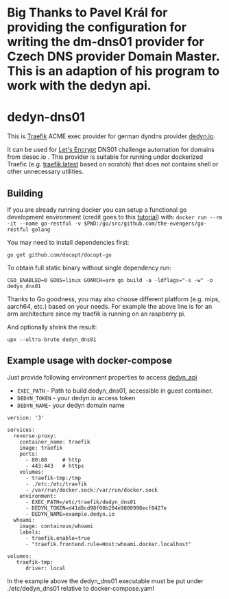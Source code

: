 # Big Thanks to Pavel Král for providing the configuration for writing the dm-dns01 provider for Czech DNS provider Domain Master. This is an adaption of his program to work with the dedyn api.

# dedyn-dns01

This is [Traefik](https://traefik.io/) ACME exec provider for german dyndns provider [dedyn.io](https://www.desec.io/).

It can be used for [Let's Encrypt](https://letsencrypt.org/) DNS01 challenge 
automation for domains from desec.io . This provider is suitable for running under
dockerized Traefic (e.g. [traefik:latest](https://hub.docker.com/_/traefik/) based on scratch) that does not
contains shell or other unnecessary utilities.

## Building

If you are already running docker you can setup a functional go development environment (credit goes to this [tutorial](https://levelup.gitconnected.com/setup-simple-go-development-environment-with-docker-b8b9c0d4e0a8)) with:
`docker run --rm -it --name go-restful -v $PWD:/go/src/github.com/the-evengers/go-restful golang`

You may need to install dependencies first:

`go get github.com/docopt/docopt-go`

To obtain full static binary without single dependency run:

`CGO_ENABLED=0 GOOS=linux GOARCH=arm go build -a -ldflags="-s -w" -o dedyn_dns01`

Thanks to Go goodness, you may also choose different platform (e.g. mips, aarch64, etc.) based on your needs.
For example the above line is for an arm architecture since my traefik is running on an raspberry pi.

And optionally shrink the result:

`upx --ultra-brute dedyn_dns01`

## Example usage with docker-compose

Just provide following environment properties to access [dedyn_api](https://desec.readthedocs.io/en/latest/#) 

* `EXEC_PATH` - Path to build dedyn_dns01, accessible in guest container. 
* `DEDYN_TOKEN` - your dedyn.io access token 
* `DEDYN_NAME`- your dedyn domain name


```
version: '3'

services:
  reverse-proxy:
    container_name: traefik
    image: traefik
    ports:
      - 80:80     # http
      - 443:443   # https      
    volumes:
      - traefik-tmp:/tmp
      - ./etc:/etc/traefik
      - /var/run/docker.sock:/var/run/docker.sock
    environment:
      - EXEC_PATH=/etc/traefik/dedyn_dns01
      - DEDYN_TOKEN=d41d8cd98f00b204e9800998ecf8427e
      - DEDYN_NAME=example.dedyn.io
  whoami:
    image: containous/whoami 
    labels:
      - traefik.enable=true
      - "traefik.frontend.rule=Host:whoami.docker.localhost"

volumes:
   traefik-tmp:
      driver: local

```

In the example above the dedyn_dns01 executable must be put under ./etc/dedyn_dns01 relative to docker-compose.yaml
